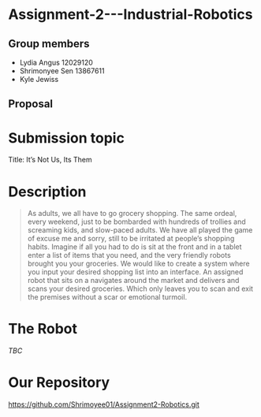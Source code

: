 # Assignment-2---Industrial-Robotics

## Group members
- Lydia Angus 12029120
- Shrimonyee Sen 13867611
- Kyle Jewiss

## Proposal
# Submission topic
Title: It’s Not Us, Its Them 

# Description 
> As adults, we all have to go grocery shopping. The same ordeal, every weekend, just to be bombarded with hundreds of trollies and screaming kids, and slow-paced adults. We have all played the game of excuse me and sorry, still to be irritated at people’s shopping habits. 
Imagine if all you had to do is sit at the front and in a tablet enter a list of items that you need, and the very friendly robots brought you your groceries. We would like to create a system where you input your desired shopping list into an interface. An assigned robot that sits on a navigates around the market and delivers and scans your desired groceries. Which only leaves you to scan and exit the premises without a scar or emotional turmoil.

# The Robot
*TBC*

# Our Repository 
https://github.com/Shrimoyee01/Assignment2-Robotics.git
